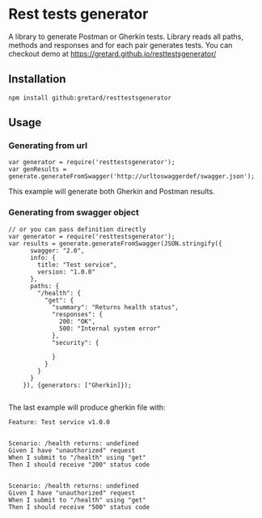 # Rest tests generator
A library to generate Postman or Gherkin tests. Library reads all paths, methods and responses and for each pair generates tests. You can checkout demo at https://gretard.github.io/resttestsgenerator/

## Installation ##

```
npm install github:gretard/resttestsgenerator
```

## Usage ##

### Generating from url ###
```
var generator = require('resttestsgenerator');
var genResults = generate.generateFromSwagger('http://urltoswaggerdef/swagger.json'); 
```

This example will generate both Gherkin and Postman results.

### Generating from swagger object ###
```
// or you can pass definition directly
var generator = require('resttestsgenerator');
var results = generate.generateFromSwagger(JSON.stringify({
      swagger: "2.0",
      info: {
        title: "Test service",
        version: "1.0.0"
      },
      paths: {
        "/health": {
          "get": {
            "summary": "Returns health status",
            "responses": {
              200: "OK",
              500: "Internal system error"
            },
            "security": {

            }
          }
        }
      }
    }), {generators: ["Gherkin]}); 


```
The last example will produce gherkin file with:

```
Feature: Test service v1.0.0


Scenario: /health returns: undefined
Given I have "unauthorized" request
When I submit to "/health" using "get"
Then I should receive "200" status code


Scenario: /health returns: undefined
Given I have "unauthorized" request
When I submit to "/health" using "get"
Then I should receive "500" status code

```
